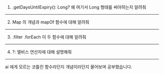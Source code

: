 1. .getDaysUntilExpiry(): Long?
왜 여기서 Long 형태를 써야하는지 알려줘
---
2. Map 의 개념과 mapOf 함수에 대해 알려줘
---
3. .filter .forEach 이 두 함수에 대해 알려줘
---
4. ?: 엘비스 연산자에 대해 설명해줘
---
ai 에게 모르는 코틀린 함수라던지 개념이라던지 물어보며 공부했습니다.